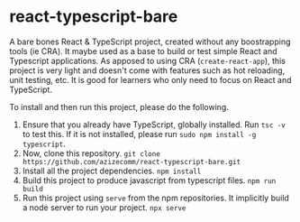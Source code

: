# react-typescript-bare
A bare bones React &amp; TypeScript project, created without any boostrapping tools (ie CRA). It maybe used as a base to build or test simple React and Typescript applications. As apposed to using CRA (`create-react-app`), this project is very light and doesn't come with features such as hot reloading, unit testing, etc. It is good for learners who only need to focus on React and TypeScript.

To install and then run this project, please do the following.

1. Ensure that you already have TypeScript, globally installed. Run `tsc -v` to test this. If it is not installed, please run `sudo npm install -g typescript`.
2. Now, clone this repository. `git clone https://github.com/azizecomm/react-typescript-bare.git`
3. Install all the project dependencies. `npm install`
4. Build this project to produce javascript from typescript files. `npm run build`
5. Run this project using `serve` from the npm repositories. It implicitly build a node server to run your project. `npx serve`
